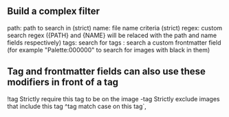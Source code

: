 Build a complex filter
---
path: path to search in (strict)
name: file name criteria (strict)
regex: custom search regex ({PATH} and {NAME} will be relaced with the path and name fields respectively)
tags: search for tags
<front matter field>: search a custom frontmatter field (for example "Palette:000000" to search for images with black in them)

Tag and frontmatter fields can also use these modifiers in front of a tag
---
!tag Strictly require this tag to be on the image
-tag Strictly exclude images that include this tag
^tag match case on this tag`,